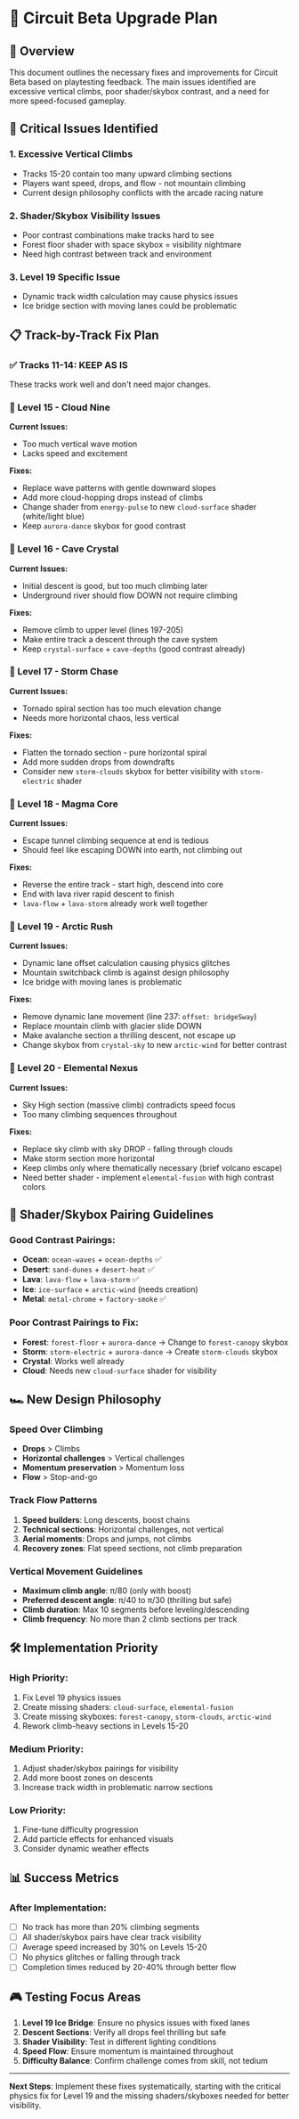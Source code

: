 # 🔧 Circuit Beta Upgrade Plan

## 🎯 Overview
This document outlines the necessary fixes and improvements for Circuit Beta based on playtesting feedback. The main issues identified are excessive vertical climbs, poor shader/skybox contrast, and a need for more speed-focused gameplay.

## 🚨 Critical Issues Identified

### 1. **Excessive Vertical Climbs**
- Tracks 15-20 contain too many upward climbing sections
- Players want speed, drops, and flow - not mountain climbing
- Current design philosophy conflicts with the arcade racing nature

### 2. **Shader/Skybox Visibility Issues**
- Poor contrast combinations make tracks hard to see
- Forest floor shader with space skybox = visibility nightmare
- Need high contrast between track and environment

### 3. **Level 19 Specific Issue**
- Dynamic track width calculation may cause physics issues
- Ice bridge section with moving lanes could be problematic

## 📋 Track-by-Track Fix Plan

### ✅ Tracks 11-14: KEEP AS IS
These tracks work well and don't need major changes.

### 🔧 Level 15 - Cloud Nine
**Current Issues:**
- Too much vertical wave motion
- Lacks speed and excitement

**Fixes:**
- Replace wave patterns with gentle downward slopes
- Add more cloud-hopping drops instead of climbs
- Change shader from `energy-pulse` to new `cloud-surface` shader (white/light blue)
- Keep `aurora-dance` skybox for good contrast

### 🔧 Level 16 - Cave Crystal  
**Current Issues:**
- Initial descent is good, but too much climbing later
- Underground river should flow DOWN not require climbing

**Fixes:**
- Remove climb to upper level (lines 197-205)
- Make entire track a descent through the cave system
- Keep `crystal-surface` + `cave-depths` (good contrast already)

### 🔧 Level 17 - Storm Chase
**Current Issues:**
- Tornado spiral section has too much elevation change
- Needs more horizontal chaos, less vertical

**Fixes:**
- Flatten the tornado section - pure horizontal spiral
- Add more sudden drops from downdrafts
- Consider new `storm-clouds` skybox for better visibility with `storm-electric` shader

### 🔧 Level 18 - Magma Core
**Current Issues:**
- Escape tunnel climbing sequence at end is tedious
- Should feel like escaping DOWN into earth, not climbing out

**Fixes:**
- Reverse the entire track - start high, descend into core
- End with lava river rapid descent to finish
- `lava-flow` + `lava-storm` already work well together

### 🔧 Level 19 - Arctic Rush
**Current Issues:**
- Dynamic lane offset calculation causing physics glitches
- Mountain switchback climb is against design philosophy
- Ice bridge with moving lanes is problematic

**Fixes:**
- Remove dynamic lane movement (line 237: `offset: bridgeSway`)
- Replace mountain climb with glacier slide DOWN
- Make avalanche section a thrilling descent, not escape up
- Change skybox from `crystal-sky` to new `arctic-wind` for better contrast

### 🔧 Level 20 - Elemental Nexus
**Current Issues:**
- Sky High section (massive climb) contradicts speed focus
- Too many climbing sequences throughout

**Fixes:**
- Replace sky climb with sky DROP - falling through clouds
- Make storm section more horizontal
- Keep climbs only where thematically necessary (brief volcano escape)
- Need better shader - implement `elemental-fusion` with high contrast colors

## 🎨 Shader/Skybox Pairing Guidelines

### Good Contrast Pairings:
- **Ocean**: `ocean-waves` + `ocean-depths` ✅
- **Desert**: `sand-dunes` + `desert-heat` ✅
- **Lava**: `lava-flow` + `lava-storm` ✅
- **Ice**: `ice-surface` + `arctic-wind` (needs creation)
- **Metal**: `metal-chrome` + `factory-smoke` ✅

### Poor Contrast Pairings to Fix:
- **Forest**: `forest-floor` + `aurora-dance` → Change to `forest-canopy` skybox
- **Storm**: `storm-electric` + `aurora-dance` → Create `storm-clouds` skybox
- **Crystal**: Works well already
- **Cloud**: Needs new `cloud-surface` shader for visibility

## 🏎️ New Design Philosophy

### Speed Over Climbing
- **Drops** > Climbs
- **Horizontal challenges** > Vertical challenges  
- **Momentum preservation** > Momentum loss
- **Flow** > Stop-and-go

### Track Flow Patterns
1. **Speed builders**: Long descents, boost chains
2. **Technical sections**: Horizontal challenges, not vertical
3. **Aerial moments**: Drops and jumps, not climbs
4. **Recovery zones**: Flat speed sections, not climb preparation

### Vertical Movement Guidelines
- **Maximum climb angle**: π/80 (only with boost)
- **Preferred descent angle**: π/40 to π/30 (thrilling but safe)
- **Climb duration**: Max 10 segments before leveling/descending
- **Climb frequency**: No more than 2 climb sections per track

## 🛠️ Implementation Priority

### High Priority:
1. Fix Level 19 physics issues
2. Create missing shaders: `cloud-surface`, `elemental-fusion`
3. Create missing skyboxes: `forest-canopy`, `storm-clouds`, `arctic-wind`
4. Rework climb-heavy sections in Levels 15-20

### Medium Priority:
1. Adjust shader/skybox pairings for visibility
2. Add more boost zones on descents
3. Increase track width in problematic narrow sections

### Low Priority:
1. Fine-tune difficulty progression
2. Add particle effects for enhanced visuals
3. Consider dynamic weather effects

## 📊 Success Metrics

### After Implementation:
- [ ] No track has more than 20% climbing segments
- [ ] All shader/skybox pairs have clear track visibility
- [ ] Average speed increased by 30% on Levels 15-20
- [ ] No physics glitches or falling through track
- [ ] Completion times reduced by 20-40% through better flow

## 🎮 Testing Focus Areas

1. **Level 19 Ice Bridge**: Ensure no physics issues with fixed lanes
2. **Descent Sections**: Verify all drops feel thrilling but safe
3. **Shader Visibility**: Test in different lighting conditions
4. **Speed Flow**: Ensure momentum is maintained throughout
5. **Difficulty Balance**: Confirm challenge comes from skill, not tedium

---

**Next Steps**: Implement these fixes systematically, starting with the critical physics fix for Level 19 and the missing shaders/skyboxes needed for better visibility.